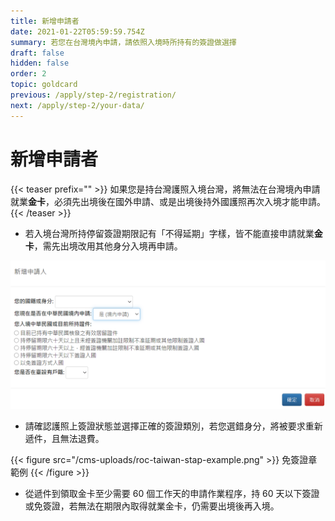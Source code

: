 ```yaml
---
title: 新增申請者
date: 2021-01-22T05:59:59.754Z
summary: 若您在台灣境內申請，請依照入境時所持有的簽證做選擇
draft: false
hidden: false
order: 2
topic: goldcard
previous: /apply/step-2/registration/
next: /apply/step-2/your-data/
---
```

# 新增申請者

{{< teaser prefix="" >}}
如果您是持台灣護照入境台灣，將無法在台灣境內申請就業**金卡**，必須先出境後在國外申請、或是出境後持外國護照再次入境才能申請。
{{< /teaser >}}

* 若入境台灣所持停留簽證期限記有「不得延期」字樣，皆不能直接申請就業**金卡**，需先出境改用其他身分入境再申請。

![簽證狀態](/cms-uploads/簽證狀態chi.png "簽證狀態")

* 請確認護照上簽證狀態並選擇正確的簽證類別，若您選錯身分，將被要求重新遞件，且無法退費。

{{< figure src="/cms-uploads/roc-taiwan-stap-example.png" >}}
免簽證章範例
{{< /figure >}}

* 從遞件到領取金卡至少需要 60 個工作天的申請作業程序，持 60 天以下簽證或免簽證，若無法在期限內取得就業金卡，仍需要出境後再入境。
